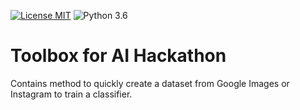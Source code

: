 [![License MIT](https://img.shields.io/pypi/l/kstoolbox?color=blue)](https://raw.githubusercontent.com/Rian-T/kstoolbox/master/LICENSE.md)
![Python 3.6](https://img.shields.io/badge/python-3.6-green.svg)

# Toolbox for AI Hackathon

Contains method to quickly create a dataset from Google Images or Instagram to train a classifier.
